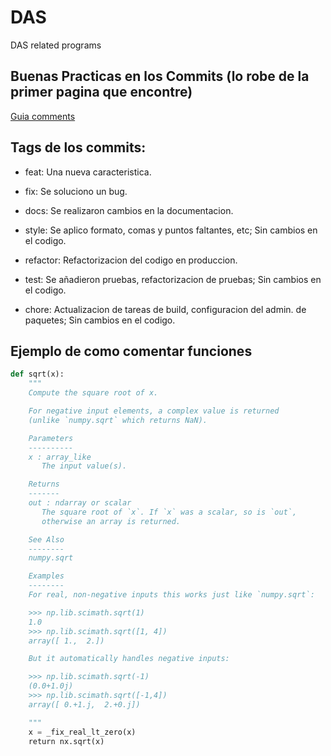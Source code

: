 # DAS
DAS related programs


## Buenas Practicas en los Commits (lo robe de la primer pagina que encontre)
[Guia comments](https://codigofacilito.com/articulos/buenas-practicas-en-commits-de-git)


## Tags de los commits:
- feat: Una nueva caracteristica.

- fix: Se soluciono un bug.

- docs: Se realizaron cambios en la documentacion.

- style: Se aplico formato, comas y puntos faltantes, etc; Sin cambios en el codigo.

- refactor: Refactorizacion del codigo en produccion.

- test: Se añadieron pruebas, refactorizacion de pruebas; Sin cambios en el codigo.

- chore: Actualizacion de tareas de build, configuracion del admin. de paquetes; Sin cambios en el codigo.


## Ejemplo de como comentar funciones
```python
def sqrt(x):
    """
    Compute the square root of x.

    For negative input elements, a complex value is returned
    (unlike `numpy.sqrt` which returns NaN).

    Parameters
    ----------
    x : array_like
       The input value(s).

    Returns
    -------
    out : ndarray or scalar
       The square root of `x`. If `x` was a scalar, so is `out`,
       otherwise an array is returned.

    See Also
    --------
    numpy.sqrt

    Examples
    --------
    For real, non-negative inputs this works just like `numpy.sqrt`:

    >>> np.lib.scimath.sqrt(1)
    1.0
    >>> np.lib.scimath.sqrt([1, 4])
    array([ 1.,  2.])

    But it automatically handles negative inputs:

    >>> np.lib.scimath.sqrt(-1)
    (0.0+1.0j)
    >>> np.lib.scimath.sqrt([-1,4])
    array([ 0.+1.j,  2.+0.j])

    """
    x = _fix_real_lt_zero(x)
    return nx.sqrt(x)
```

